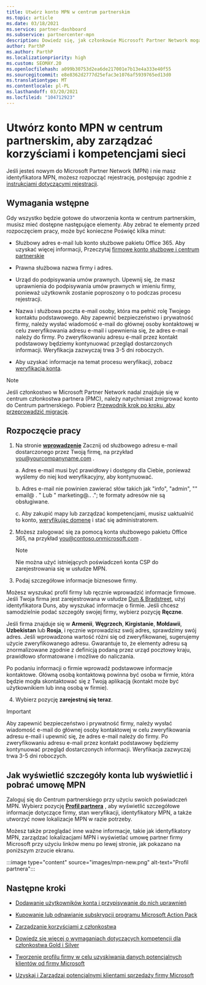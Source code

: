 ```yaml
---
title: Utwórz konto MPN w centrum partnerskim
ms.topic: article
ms.date: 03/18/2021
ms.service: partner-dashboard
ms.subservice: partnercenter-mpn
description: Dowiedz się, jak członkowie Microsoft Partner Network mogą utworzyć konto Centrum partnerskiego, aby zarządzać swoimi korzyściami i kompetencjami sieci.
author: ParthP
ms.author: ParthP
ms.localizationpriority: high
ms.custom: SEOMAY.20
ms.openlocfilehash: a099b30753d2ea6de217001e7b13e4a333e40f55
ms.sourcegitcommit: e8e8362d2777d25efac3e1076af5939765ed13d0
ms.translationtype: MT
ms.contentlocale: pl-PL
ms.lasthandoff: 03/20/2021
ms.locfileid: "104712923"
---
```

# <a name="create-an-mpn-account-in-partner-center-to-manage-network-benefits-and-competencies"></a>Utwórz konto MPN w centrum partnerskim, aby zarządzać korzyściami i kompetencjami sieci


Jeśli jesteś nowym do Microsoft Partner Network (MPN) i nie masz identyfikatora MPN, możesz rozpocząć rejestrację, postępując zgodnie z [instrukcjami dotyczącymi rejestracji](https://partner.microsoft.com/dashboard/account/v3/enrollment/introduction/partnership).

## <a name="prerequisites"></a>Wymagania wstępne 

Gdy wszystko będzie gotowe do utworzenia konta w centrum partnerskim, musisz mieć dostępne następujące elementy.  Aby zebrać te elementy przed rozpoczęciem pracy, może być konieczne Poświęć kilka minut:

- Służbowy adres e-mail lub konto służbowe pakietu Office 365. Aby uzyskać więcej informacji, Przeczytaj [firmowe konto służbowe i centrum partnerskie](azure-active-directory-tenants-and-partner-center.md) 
 
- Prawna służbowa nazwa firmy i adres.

- Urząd do podpisywania umów prawnych. Upewnij się, że masz uprawnienia do podpisywania umów prawnych w imieniu firmy, ponieważ użytkownik zostanie poproszony o to podczas procesu rejestracji.

- Nazwa i służbowa poczta e-mail osoby, która ma pełnić rolę Twojego kontaktu podstawowego. Aby zapewnić bezpieczeństwo i prywatność firmy, należy wysłać wiadomość e-mail do głównej osoby kontaktowej w celu zweryfikowania adresu e-mail i upewnienia się, że adres e-mail należy do firmy. Po zweryfikowaniu adresu e-mail przez kontakt podstawowy będziemy kontynuować przegląd dostarczonych informacji. Weryfikacja zazwyczaj trwa 3-5 dni roboczych. 

- Aby uzyskać informacje na temat procesu weryfikacji, zobacz [weryfikacja konta](verification-responses.md).

>[!NOTE]
>Jeśli członkostwo w Microsoft Partner Network nadal znajduje się w centrum członkostwa partnera (PMC), należy natychmiast zmigrować konto do Centrum partnerskiego. Pobierz [Przewodnik krok po kroku, aby przeprowadzić migrację](https://assetsprod.microsoft.com/mpn/migrate-pmc-pc-mpa-guide.pptx).

## <a name="get-started"></a>Rozpoczęcie pracy

1. Na stronie [**wprowadzenie**](https://partner.microsoft.com/dashboard/account/v3/enrollment/introduction/partnership) Zacznij od służbowego adresu e-mail dostarczonego przez Twoją firmę, na przykład you@yourcompanyname.com .

 
    a.  Adres e-mail musi być prawidłowy i dostępny dla Ciebie, ponieważ wyślemy do niej kod weryfikacyjny, aby kontynuować.

    b.  Adres e-mail nie powinien zawierać słów takich jak "info", "admin", "" email@ . " Lub " marketing@.. ."; te formaty adresów nie są obsługiwane.

    c.  Aby zakupić mapy lub zarządzać kompetencjami, musisz uaktualnić to konto, [weryfikując domenę](become-global-admin.md) i stać się administratorem. 

2. Możesz zalogować się za pomocą konta służbowego pakietu Office 365, na przykład you@contoso.onmicrosoft.com .

   >[!NOTE]
   > Nie można użyć istniejących poświadczeń konta CSP do zarejestrowania się w usłudze MPN.

3. Podaj szczegółowe informacje biznesowe firmy.

Możesz wyszukać profil firmy lub ręcznie wprowadzić informacje firmowe. Jeśli Twoja firma jest zarejestrowana w usłudze [Dun & Bradstreet](https://partner.microsoft.com/marketing/usisvshowcase/dunandbrad), użyj identyfikatora Duns, aby wyszukać informacje o firmie. Jeśli chcesz samodzielnie podać szczegóły swojej firmy, wybierz pozycję **Ręczne**.

Jeśli firma znajduje się w **Armenii**, **Węgrzech**, **Kirgistanie**, **Mołdawii**, **Uzbekistan** lub **Rosja**, i ręcznie wprowadzisz swój adres, sprawdzimy swój adres. Jeśli wprowadzona wartość różni się od zweryfikowanej, sugerujemy użycie zweryfikowanego adresu. Gwarantuje to, że elementy adresu są znormalizowane zgodnie z definicją podaną przez urząd pocztowy kraju, prawidłowo sformatowane i możliwe do naliczania.  

Po podaniu informacji o firmie wprowadź podstawowe informacje kontaktowe. Główną osobą kontaktową powinna być osoba w firmie, która będzie mogła skontaktować się z Twoją aplikacją (kontakt może być użytkownikiem lub inną osobą w firmie).

4. Wybierz pozycję **zarejestruj się teraz**.

>[!IMPORTANT]
>Aby zapewnić bezpieczeństwo i prywatność firmy, należy wysłać wiadomość e-mail do głównej osoby kontaktowej w celu zweryfikowania adresu e-mail i upewnić się, że adres e-mail należy do firmy. Po zweryfikowaniu adresu e-mail przez kontakt podstawowy będziemy kontynuować przegląd dostarczonych informacji. Weryfikacja zazwyczaj trwa 3-5 dni roboczych. 

## <a name="how-to-view-account-details-or-view-and-download-the-mpn-agreement"></a>Jak wyświetlić szczegóły konta lub wyświetlić i pobrać umowę MPN

Zaloguj się do Centrum partnerskiego przy użyciu swoich poświadczeń MPN. Wybierz pozycję [**Profil partnera**](https://partner.microsoft.com/pcv/accountsettings/connectedpartnerprofile) , aby wyświetlić szczegółowe informacje dotyczące firmy, stan weryfikacji, identyfikatory MPN, a także utworzyć nowe lokalizacje MPN w razie potrzeby. 

Możesz także przeglądać inne ważne informacje, takie jak identyfikatory MPN, zarządzać lokalizacjami MPN i wyświetlać umowę partner firmy Microsoft przy użyciu linków menu po lewej stronie, jak pokazano na poniższym zrzucie ekranu.

:::image type="content" source="images/mpn-new.png" alt-text="Profil partnera":::


## <a name="next-steps"></a>Następne kroki

-  [Dodawanie użytkowników konta i przypisywanie do nich uprawnień](create-user-accounts-and-set-permissions.md)

-  [Kupowanie lub odnawianie subskrypcji programu Microsoft Action Pack](mpn-get-action-pack.md)

-  [Zarządzanie korzyściami z członkostwa](manage-your-partner-network-benefits.md)

-  [Dowiedz się więcej o wymaganiach dotyczących kompetencji dla członkostwa Gold i Silver](https://partner.microsoft.com/membership/competencies)

-  [Tworzenie profilu firmy w celu uzyskiwania danych potencjalnych klientów od firmy Microsoft](create-a-marketing-profile.md)

-  [Uzyskaj i Zarządzaj potencjalnymi klientami sprzedaży firmy Microsoft](manage-leads.md)
